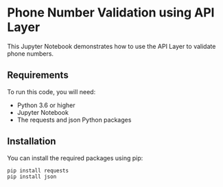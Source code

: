 # Phone Number Validation using API Layer

This Jupyter Notebook demonstrates how to use the API Layer to validate phone numbers.

## Requirements
To run this code, you will need:

- Python 3.6 or higher
- Jupyter Notebook
- The requests and json Python packages

## Installation
You can install the required packages using pip:

```bash
pip install requests
pip install json
```

